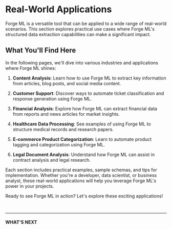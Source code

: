 # Real-World Applications

Forge ML is a versatile tool that can be applied to a wide range of real-world scenarios. This section explores practical use cases where Forge ML's structured data extraction capabilities can make a significant impact.

## What You'll Find Here

In the following pages, we'll dive into various industries and applications where Forge ML shines:

1. **Content Analysis**: Learn how to use Forge ML to extract key information from articles, blog posts, and social media content.

2. **Customer Support**: Discover ways to automate ticket classification and response generation using Forge ML.

3. **Financial Analysis**: Explore how Forge ML can extract financial data from reports and news articles for market insights.

4. **Healthcare Data Processing**: See examples of using Forge ML to structure medical records and research papers.

5. **E-commerce Product Categorization**: Learn to automate product tagging and categorization using Forge ML.

6. **Legal Document Analysis**: Understand how Forge ML can assist in contract analysis and legal research.

Each section includes practical examples, sample schemas, and tips for implementation. Whether you're a developer, data scientist, or business analyst, these real-world applications will help you leverage Forge ML's power in your projects.

Ready to see Forge ML in action? Let's explore these exciting applications!

<br>

---

#### WHAT'S NEXT
